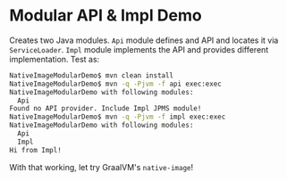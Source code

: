 # Modular API & Impl Demo

Creates two Java modules. `Api` module defines and API and locates it
via `ServiceLoader`. `Impl` module implements the API and provides
different implementation. Test as:
```bash
NativeImageModularDemo$ mvn clean install
NativeImageModularDemo$ mvn -q -Pjvm -f api exec:exec
NativeImageModularDemo with following modules:
  Api
Found no API provider. Include Impl JPMS module!
NativeImageModularDemo$ mvn -q -Pjvm -f impl exec:exec
NativeImageModularDemo with following modules:
  Api
  Impl
Hi from Impl!
```

With that working, let try GraalVM's `native-image`!
